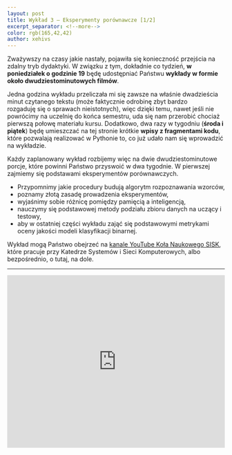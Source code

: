 ```yaml
---
layout: post
title: Wykład 3 — Eksperymenty porównawcze [1/2]
excerpt_separator: <!--more-->
color: rgb(165,42,42)
author: xehivs
---
```


Zważywszy na czasy jakie nastały, pojawiła się konieczność przejścia na zdalny tryb dydaktyki. W związku z tym, dokładnie co tydzień, **w poniedziałek o godzinie 19** będę udostępniać Państwu **wykłady w formie około dwudziestominutowych filmów**.

<!--more-->

Jedna godzina wykładu przeliczała mi się zawsze na właśnie dwadzieścia minut czytanego tekstu (może faktycznie odrobinę zbyt bardzo rozgaduję się o sprawach nieistotnych), więc dzięki temu, nawet jeśli nie powrócimy na uczelnię do końca semestru, uda się nam przerobić chociaż pierwszą połowę materiału kursu. Dodatkowo, dwa razy w tygodniu (**środa i piątek**) będę umieszczać na tej stronie krótkie **wpisy z fragmentami kodu**, które pozwalają realizować w Pythonie to, co już udało nam się wprowadzić na wykładzie.

Każdy zaplanowany wykład rozbijemy więc na dwie dwudziestominutowe porcje, które powinni Państwo przyswoić w dwa tygodnie. W pierwszej zajmiemy się podstawami eksperymentów porównawczych.

- Przypomnimy jakie procedury budują algorytm rozpoznawania wzorców,
- poznamy złotą zasadę prowadzenia eksperymentów,
- wyjaśnimy sobie różnicę pomiędzy pamięcią a inteligencją,
- nauczymy się podstawowej metody podziału zbioru danych na uczący i testowy,
- aby w ostatniej części wykładu zająć się podstawowymi metrykami oceny jakości modeli klasyfikacji binarnej.

Wykład mogą Państwo obejrzeć na [kanale YouTube Koła Naukowego SISK](https://www.youtube.com/watch?v=vdZiMJTuFjc), które pracuje przy Katedrze Systemów i Sieci Komputerowych, albo bezpośrednio, o tutaj, na dole.

<hr>

<iframe width="100%" height="400" src="https://www.youtube.com/embed/vdZiMJTuFjc" frameborder="0" allow="accelerometer; autoplay; encrypted-media; gyroscope; picture-in-picture" allowfullscreen></iframe>
